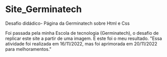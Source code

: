# Site_Germinatech
 Desafio didádico- Página da Germinatech sobre Html e Css

Foi passada pela minha Escola de tecnologia (Germinatech), o desafio de replicar este site a partir de uma imagem. E este foi o meu resultado.  "Essa atividade foi realizada em 16/11/2022, mas foi aprimorada em 20/11/2022 para melhoramentos."
